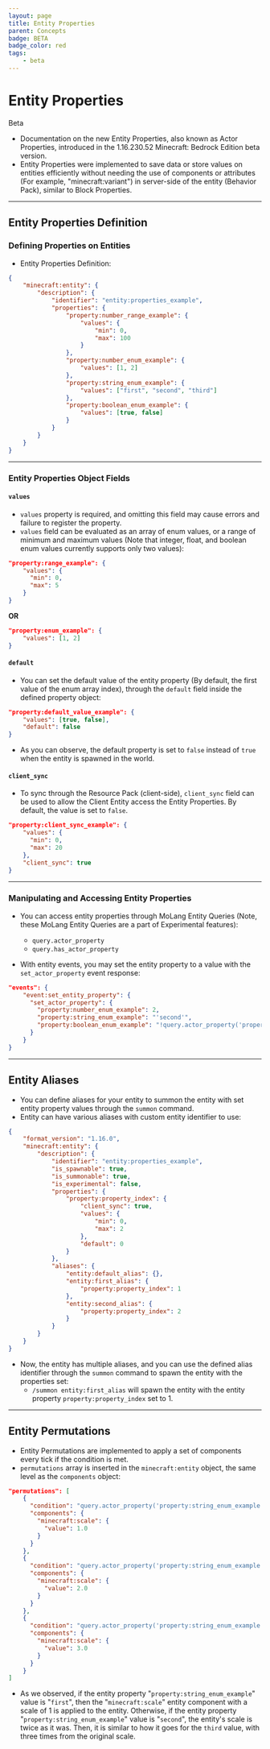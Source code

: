 ```yaml
---
layout: page
title: Entity Properties
parent: Concepts
badge: BETA
badge_color: red
tags:
    - beta
---
```


# Entity Properties

<Label color="red">Beta</Label>

-   Documentation on the new Entity Properties, also known as Actor Properties, introduced in the 1.16.230.52 Minecraft: Bedrock Edition beta version.
-   Entity Properties were implemented to save data or store values on entities efficiently without needing the use of components or attributes (For example, "minecraft:variant") in server-side of the entity (Behavior Pack), similar to Block Properties.

---

## Entity Properties Definition

### Defining Properties on Entities

-   Entity Properties Definition:

```json
{
	"minecraft:entity": {
		"description": {
			"identifier": "entity:properties_example",
			"properties": {
				"property:number_range_example": {
					"values": {
						"min": 0,
						"max": 100
					}
				},
				"property:number_enum_example": {
					"values": [1, 2]
				},
				"property:string_enum_example": {
					"values": ["first", "second", "third"]
				},
				"property:boolean_enum_example": {
					"values": [true, false]
				}
			}
		}
	}
}
```

---

### Entity Properties Object Fields

#### `values`

-   `values` property is required, and omitting this field may cause errors and failure to register the property.
-   `values` field can be evaluated as an array of enum values, or a range of minimum and maximum values (Note that integer, float, and boolean enum values currently supports only two values):

```json
"property:range_example": {
    "values": {
      "min": 0,
      "max": 5
    }
}
```

**OR**

```json
"property:enum_example": {
    "values": [1, 2]
}
```

#### `default`

-   You can set the default value of the entity property (By default, the first value of the enum array index), through the <code>default</code> field inside the defined property object:

```json
"property:default_value_example": {
    "values": [true, false],
    "default": false
}
```

-   As you can observe, the default property is set to `false` instead of `true` when the entity is spawned in the world.

#### `client_sync`

-   To sync through the Resource Pack (client-side), <code>client_sync</code> field can be used to allow the Client Entity access the Entity Properties. By default, the value is set to `false`.

```json
"property:client_sync_example": {
    "values": {
      "min": 0,
      "max": 20
    },
    "client_sync": true
}
```

---

### Manipulating and Accessing Entity Properties

-   You can access entity properties through MoLang Entity Queries (Note, these MoLang Entity Queries are a part of Experimental features):

    -   `query.actor_property`
    -   `query.has_actor_property`

-   With entity events, you may set the entity property to a value with the `set_actor_property` event response:

```json
"events": {
    "event:set_entity_property": {
      "set_actor_property": {
        "property:number_enum_example": 2,
        "property:string_enum_example": "'second'",
        "property:boolean_enum_example": "!query.actor_property('property:boolean_enum_example')"
      }
    }
}
```

---

## Entity Aliases

-   You can define aliases for your entity to summon the entity with set entity property values through the `summon` command.
-   Entity can have various aliases with custom entity identifier to use:

```json
{
	"format_version": "1.16.0",
	"minecraft:entity": {
		"description": {
			"identifier": "entity:properties_example",
			"is_spawnable": true,
			"is_summonable": true,
			"is_experimental": false,
			"properties": {
				"property:property_index": {
					"client_sync": true,
					"values": {
						"min": 0,
						"max": 2
					},
					"default": 0
				}
			},
			"aliases": {
				"entity:default_alias": {},
				"entity:first_alias": {
					"property:property_index": 1
				},
				"entity:second_alias": {
					"property:property_index": 2
				}
			}
		}
	}
}
```

-   Now, the entity has multiple aliases, and you can use the defined alias identifier through the `summon` command to spawn the entity with the properties set:
    -   `/summon entity:first_alias` will spawn the entity with the entity property `property:property_index` set to 1.

---

## Entity Permutations

-   Entity Permutations are implemented to apply a set of components every tick if the condition is met.
-   `permutations` array is inserted in the `minecraft:entity` object, the same level as the `components` object:

```json
"permutations": [
    {
      "condition": "query.actor_property('property:string_enum_example') == 'first'",
      "components": {
        "minecraft:scale": {
          "value": 1.0
        }
      }
    },
    {
      "condition": "query.actor_property('property:string_enum_example') == 'second'",
      "components": {
        "minecraft:scale": {
          "value": 2.0
        }
      }
    },
    {
      "condition": "query.actor_property('property:string_enum_example') == 'third'",
      "components": {
        "minecraft:scale": {
          "value": 3.0
        }
      }
    }
]
```

-   As we observed, if the entity property "`property:string_enum_example`" value is "`first`", then the "`minecraft:scale`" entity component with a scale of 1 is applied to the entity. Otherwise, if the entity property "`property:string_enum_example`" value is "`second`", the entity's scale is twice as it was. Then, it is similar to how it goes for the `third` value, with three times from the original scale.
